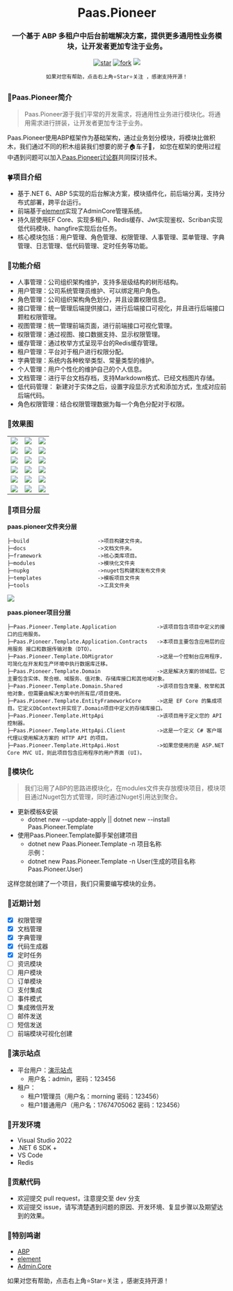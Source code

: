 <h1 align="center">Paas.Pioneer</h1>
<h3 align="center">一个基于 ABP 多租户中后台前端解决方案，提供更多通用性业务模块，让开发者更加专注于业务。</h3>
<div align="center">

[![star](https://gitee.com/chenxi-team/paas-pioneer/badge/star.svg?theme=dark)](https://gitee.com/chenxi-team/paas-pioneer/stargazers)
[![fork](https://gitee.com/chenxi-team/paas-pioneer/badge/fork.svg?theme=dark)](https://gitee.com/chenxi-team/paas-pioneer/members)
[![](https://img.shields.io/badge/QQ群-812722325-red)](https://jq.qq.com/?_wv=1027&k=5eRxySKd)

    如果对您有帮助，点击右上角⭐Star⭐关注 ，感谢支持开源！
</div>

### 🌱Paas.Pioneer简介
> Paas.Pioneer源于我们平常的开发需求，将通用性业务进行模块化。将通用需求进行拼装，让开发者更加专注于业务。
    
Paas.Pioneer使用ABP框架作为基础架构，通过业务划分模块，将模块比做积木，我们通过不同的积木组装我们想要的房子🏠车子🚗，
如您在框架的使用过程中遇到问题可以加入[Paas.Pioneer讨论群](https://jq.qq.com/?_wv=1027&k=5eRxySKd)共同探讨技术。

### 🍀项目介绍
- 基于.NET 6、ABP 5实现的后台解决方案，模块插件化，前后端分离，支持分布式部署，跨平台运行。
- 前端基于[element](https://element.eleme.cn/#/zh-CN)实现了AdminCore管理系统。
- 持久层使用EF Core、实现多租户、Redis缓存、Jwt实现鉴权、Scriban实现低代码模块、hangfire实现后台任务。
- 核心模块包括：用户管理、角色管理、权限管理、人事管理、菜单管理、字典管理、日志管理、低代码管理、定时任务等功能。

### 🌴功能介绍
- 人事管理：公司组织架构维护，支持多层级结构的树形结构。
- 用户管理：公司系统管理员维护、可以绑定用户角色。
- 角色管理：公司组织架构角色划分，并且设置权限信息。
- 接口管理：统一管理后端提供接口，进行后端接口可视化，并且进行后端接口颗粒权限管理。
- 视图管理：统一管理前端页面，进行前端接口可视化管理。
- 权限管理：通过视图、接口数据支持、显示权限管理。
- 缓存管理：通过枚举方式呈现平台的Redis缓存管理。
- 租户管理：平台对于租户进行权限分配。
- 字典管理：系统内各种枚举类型、常量类型的维护。
- 个人管理：用户个性化的维护自己的个人信息。
- 文档管理：进行平台文档存档，支持Markdown格式、已经文档图片存储。
- 低代码管理： 新建对于实体之后，设置字段显示方式和添加方式，生成对应前后端代码。
- 角色权限管理：结合权限管理数据为每一个角色分配对于权限。

### 🌵效果图

<table>
    <tr>
        <td><img src="https://chenxi-team.gitee.io/paas-pioneer/imgs/1.png"/></td>
        <td><img src="https://chenxi-team.gitee.io/paas-pioneer/imgs/2.png"/></td>
        <td><img src="https://chenxi-team.gitee.io/paas-pioneer/imgs/3.png"/></td>
    </tr>
    <tr>
        <td><img src="https://chenxi-team.gitee.io/paas-pioneer/imgs/4.png"/></td>
        <td><img src="https://chenxi-team.gitee.io/paas-pioneer/imgs/5.png"/></td>
        <td><img src="https://chenxi-team.gitee.io/paas-pioneer/imgs/6.png"/></td>
    </tr>
    <tr>
        <td><img src="https://chenxi-team.gitee.io/paas-pioneer/imgs/7.png"/></td>
        <td><img src="https://chenxi-team.gitee.io/paas-pioneer/imgs/8.png"/></td>
        <td><img src="https://chenxi-team.gitee.io/paas-pioneer/imgs/9.png"/></td>
    </tr>
    <tr>
        <td><img src="https://chenxi-team.gitee.io/paas-pioneer/imgs/10.png"/></td>
        <td><img src="https://chenxi-team.gitee.io/paas-pioneer/imgs/11.png"/></td>
        <td><img src="https://chenxi-team.gitee.io/paas-pioneer/imgs/12.png"/></td>
    </tr>
    <tr>
        <td><img src="https://chenxi-team.gitee.io/paas-pioneer/imgs/13.png"/></td>
        <td><img src="https://chenxi-team.gitee.io/paas-pioneer/imgs/14.png"/></td>
        <td><img src="https://chenxi-team.gitee.io/paas-pioneer/imgs/15.png"/></td>
    </tr>
    <tr>
        <td><img src="https://chenxi-team.gitee.io/paas-pioneer/imgs/16.png"/></td>
        <td><img src="https://chenxi-team.gitee.io/paas-pioneer/imgs/17.png"/></td>
        <td><img src="https://chenxi-team.gitee.io/paas-pioneer/imgs/18.png"/></td>
    </tr>
</table>

### 🌲项目分层
**paas.pioneer文件夹分层**
```
├─build                      ->项目构建文件夹。
├─docs                       ->文档文件夹。
├─framework                  ->核心类库项目。
├─modules                    ->模块化文件夹
├─nupkg                      ->nuget包构建和发布文件夹
├─templates                  ->模板项目文件夹
├─tools                      ->工具文件夹
```
<img src="https://chenxi-team.gitee.io/paas-pioneer/imgs/19.png"/>

**paas.pioneer项目分层**
```
├─Paas.Pioneer.Template.Application             ->该项目包含项目中定义的接口的应用服务。
├─Paas.Pioneer.Template.Application.Contracts   ->本项目主要包含应用层的应用服务 接口和数据传输对象（DTO）。
├─Paas.Pioneer.Template.DbMigrator              ->这是一个控制台应用程序，可简化在开发和生产环境中执行数据库迁移。
├─Paas.Pioneer.Template.Domain                  ->这是解决方案的领域层。它主要包含实体、聚合根、域服务、值对象、存储库接口和其他域对象。
├─Paas.Pioneer.Template.Domain.Shared           ->该项目包含常量、枚举和其他对象，但需要由解决方案中的所有层/项目使用。
├─Paas.Pioneer.Template.EntityFrameworkCore     ->这是 EF Core 的集成项目。它定义DbContext并实现了.Domain项目中定义的存储库接口。
├─Paas.Pioneer.Template.HttpApi                 ->该项目用于定义您的 API 控制器。
├─Paas.Pioneer.Template.HttpApi.Client          ->这是一个定义 C# 客户端代理以使用解决方案的 HTTP API 的项目。
├─Paas.Pioneer.Template.HttpApi.Host            ->如果您使用的是 ASP.NET Core MVC UI，则此项目包含应用程序的用户界面 (UI)。
```
### 🥦模块化
> 我们沿用了ABP的思路进模块化，在modules文件夹存放模块项目，模块项目通过Nuget包方式管理，同时通过Nuget引用达到聚合。

- 更新模板&安装
    - dotnet new --update-apply || dotnet new --install Paas.Pioneer.Template
- 使用Paas.Pioneer.Template脚手架创建项目
    - dotnet new Paas.Pioneer.Template -n 项目名称<br/>
    示例：
    - dotnet new Paas.Pioneer.Template -n User(生成的项目名称 Paas.Pioneer.User)

这样您就创建了一个项目，我们只需要编写模块的业务。

### 🌻近期计划
- [x] 权限管理
- [x] 文档管理
- [x] 字典管理
- [x] 代码生成器
- [x] 定时任务
- [ ] 资讯模块
- [ ] 用户模块
- [ ] 订单模块
- [ ] 支付集成
- [ ] 事件模式
- [ ] 集成微信开发
- [ ] 邮件发送
- [ ] 短信发送
- [ ] 前端模块可视化创建

### 🌾演示站点
- 平台用户：[演示站点](http://119.91.225.37/)
    - 用户名：admin，密码：123456
- 租户： 
    - 租户1管理员（用户名：morning 密码：123456）
    - 租户1普通用户（用户名：17674705062 密码：123456）

### 🥗开发环境
- Visual Studio 2022
- .NET 6 SDK +
- VS Code
- Redis

### 💐贡献代码

- 欢迎提交 pull request，注意提交至 dev 分支
- 欢迎提交 issue，请写清楚遇到问题的原因、开发环境、复显步骤以及期望达到的效果。

### 🥂特别鸣谢
- [ABP](https://www.abp.io/)
- [element](https://element.eleme.cn/#/zh-CN)
- [Admin.Core](https://gitee.com/zhontai/Admin.Core)

如果对您有帮助，点击右上角⭐Star⭐关注 ，感谢支持开源！